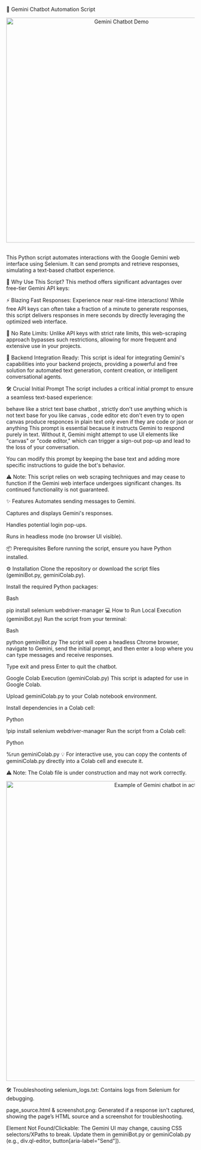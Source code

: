 🌟 Gemini Chatbot Automation Script
<div align="center">
<img src="https://github.com/user-attachments/assets/d5b58937-1513-4936-959c-aa88366e2360" alt="Gemini Chatbot Demo" width="600" />
</div>

<br>

This Python script automates interactions with the Google Gemini web interface using Selenium. It can send prompts and retrieve responses, simulating a text-based chatbot experience.

🚀 Why Use This Script?
This method offers significant advantages over free-tier Gemini API keys:

⚡ Blazing Fast Responses: Experience near real-time interactions! While free API keys can often take a fraction of a minute to generate responses, this script delivers responses in mere seconds by directly leveraging the optimized web interface.

🚫 No Rate Limits: Unlike API keys with strict rate limits, this web-scraping approach bypasses such restrictions, allowing for more frequent and extensive use in your projects.

🔗 Backend Integration Ready: This script is ideal for integrating Gemini's capabilities into your backend projects, providing a powerful and free solution for automated text generation, content creation, or intelligent conversational agents.

🛠️ Crucial Initial Prompt
The script includes a critical initial prompt to ensure a seamless text-based experience:

behave like a strict text base chatbot , strictly don't use anything which is not text base for you like canvas , code editor etc don't even try to open canvas produce responces in plain text only even if they are code or json or anything
This prompt is essential because it instructs Gemini to respond purely in text. Without it, Gemini might attempt to use UI elements like "canvas" or "code editor," which can trigger a sign-out pop-up and lead to the loss of your conversation.

You can modify this prompt by keeping the base text and adding more specific instructions to guide the bot's behavior.

⚠ Note: This script relies on web scraping techniques and may cease to function if the Gemini web interface undergoes significant changes. Its continued functionality is not guaranteed.

✨ Features
Automates sending messages to Gemini.

Captures and displays Gemini's responses.

Handles potential login pop-ups.

Runs in headless mode (no browser UI visible).

📦 Prerequisites
Before running the script, ensure you have Python installed.

⚙️ Installation
Clone the repository or download the script files (geminiBot.py, geminiColab.py).

Install the required Python packages:

Bash

pip install selenium webdriver-manager
💻 How to Run
Local Execution (geminiBot.py)
Run the script from your terminal:

Bash

python geminiBot.py
The script will open a headless Chrome browser, navigate to Gemini, send the initial prompt, and then enter a loop where you can type messages and receive responses.

Type exit and press Enter to quit the chatbot.

Google Colab Execution (geminiColab.py)
This script is adapted for use in Google Colab.

Upload geminiColab.py to your Colab notebook environment.

Install dependencies in a Colab cell:

Python

!pip install selenium webdriver-manager
Run the script from a Colab cell:

Python

%run geminiColab.py
💡 For interactive use, you can copy the contents of geminiColab.py directly into a Colab cell and execute it.

⚠ Note: The Colab file is under construction and may not work correctly.

<div align="center">
<img src="https://github.com/user-attachments/assets/580cbf32-688f-4a3e-bdc3-6cebf437353d" alt="Example of Gemini chatbot in action" width="800" />
</div>

🛠️ Troubleshooting
selenium_logs.txt: Contains logs from Selenium for debugging.

page_source.html & screenshot.png: Generated if a response isn't captured, showing the page’s HTML source and a screenshot for troubleshooting.

Element Not Found/Clickable: The Gemini UI may change, causing CSS selectors/XPaths to break. Update them in geminiBot.py or geminiColab.py (e.g., div.ql-editor, button[aria-label="Send"]).

